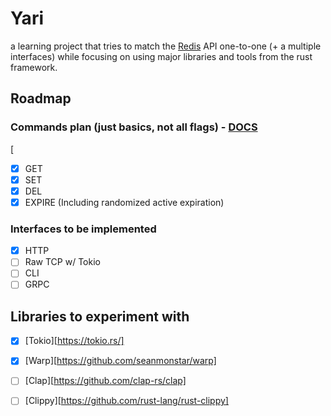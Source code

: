 # Yari

a learning project that tries to match the [Redis][redis-home] API one-to-one (+ a multiple interfaces) while focusing on using major libraries and tools from the rust framework. 

## Roadmap
### Commands plan (just basics, not all flags) - [DOCS][redis-commands]
[
- [X] GET
- [X] SET
- [X] DEL
- [X] EXPIRE (Including randomized active expiration)

### Interfaces to be implemented
- [X] HTTP
- [ ] Raw TCP w/ Tokio
- [ ] CLI
- [ ] GRPC

## Libraries to experiment with

- [X] [Tokio][https://tokio.rs/]
- [X] [Warp][https://github.com/seanmonstar/warp]
- [ ] [Clap][https://github.com/clap-rs/clap]
- [ ] [Clippy][https://github.com/rust-lang/rust-clippy]


[redis-commands]:   https://redis.io/commands
[redis-home]:       https://redis.io
[redis-url]:        http://www.iana.org/assignments/uri-schemes/prov/redis
